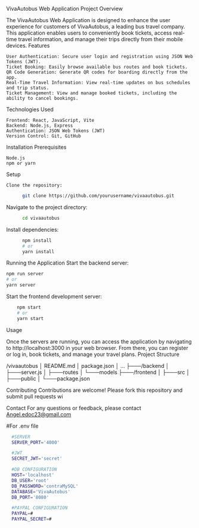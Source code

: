VivaAutobus Web Application
Project Overview

The VivaAutobus Web Application is designed to enhance the user experience for customers of VivaAutobus, a leading bus travel company. This application enables users to conveniently book tickets, access real-time travel information, and manage their trips directly from their mobile devices.
Features

    User Authentication: Secure user login and registration using JSON Web Tokens (JWT).
    Ticket Booking: Easily browse available bus routes and book tickets.
    QR Code Generation: Generate QR codes for boarding directly from the app.
    Real-Time Travel Information: View real-time updates on bus schedules and trip status.
    Ticket Management: View and manage booked tickets, including the ability to cancel bookings.

Technologies Used

    Frontend: React, JavaScript, Vite
    Backend: Node.js, Express
    Authentication: JSON Web Tokens (JWT)
    Version Control: Git, GitHub

Installation
Prerequisites

    Node.js
    npm or yarn

Setup

    Clone the repository:
```bash 
      git clone https://github.com/yourusername/vivaautobus.git
```
Navigate to the project directory:
```bash
      cd vivaautobus
```
Install dependencies:
```bash
      npm install
      # or
      yarn install
```
Running the Application
    Start the backend server:
```bash
npm run server
# or
yarn server
```
Start the frontend development server:

```bash
    npm start
    # or
    yarn start
```
Usage

Once the servers are running, you can access the application by navigating to http://localhost:3000 in your web browser. From there, you can register or log in, book tickets, and manage your travel plans.
Project Structure

/vivaautobus
│   README.md
│   package.json
│   ...
├───/backend
│   ├───server.js
│   ├───routes
│   └───models
├───/frontend
│   ├───src
│   ├───public
│   └───package.json

Contributing
Contributions are welcome! Please fork this repository and submit pull requests wi

Contact
For any questions or feedback, please contact Angel.edoc23@gmail.com

#For .env file
```bash
  #SERVER
  SERVER_PORT='4000'

  #JWT
  SECRET_JWT='secret'

  #DB CONFIGURATION
  HOST='localhost'
  DB_USER='root'
  DB_PASSWORD='contraMySQL'
  DATABASE='VivaAutobus'
  DB_PORT='8080'

  #PAYPAL CONFIGURATION
  PAYPAL=#
  PAYPAL_SECRET=#
```
